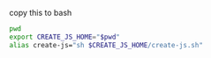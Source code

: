 copy this to bash
```bash
pwd
export CREATE_JS_HOME="$pwd"
alias create-js="sh $CREATE_JS_HOME/create-js.sh"
```